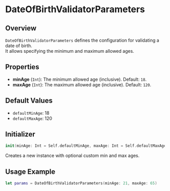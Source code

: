# DateOfBirthValidatorParameters

## Overview
`DateOfBirthValidatorParameters` defines the configuration for validating a date of birth.  
It allows specifying the minimum and maximum allowed ages.

## Properties
- **minAge** (`Int`): The minimum allowed age (inclusive). Default: `18`.
- **maxAge** (`Int`): The maximum allowed age (inclusive). Default: `120`.

## Default Values
- `defaultMinAge`: 18
- `defaultMaxAge`: 120

## Initializer
```swift
init(minAge: Int = Self.defaultMinAge, maxAge: Int = Self.defaultMaxAge)
```
Creates a new instance with optional custom min and max ages.

## Usage Example
```swift
let params = DateOfBirthValidatorParameters(minAge: 21, maxAge: 65)
```
